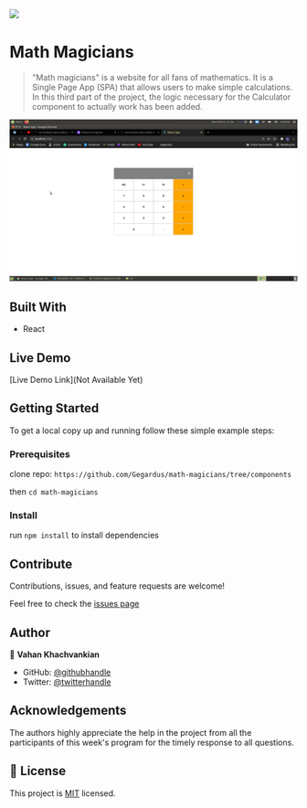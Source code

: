 ![](https://img.shields.io/badge/Microverse-blueviolet)

# Math Magicians

> "Math magicians" is a website for all fans of mathematics. It is a Single Page App (SPA) that allows users to make simple calculations. In this third part of the project, the logic necessary for the Calculator component to actually work has been added.

![screenshot](./app_screenshot.png)

## Built With

- React

## Live Demo

[Live Demo Link](Not Available Yet)

## Getting Started

To get a local copy up and running follow these simple example steps:

### Prerequisites

clone repo: `https://github.com/Gegardus/math-magicians/tree/components`

then
`cd math-magicians`

### Install

run `npm install` to install dependencies

## Contribute

Contributions, issues, and feature requests are welcome!

Feel free to check the [issues page](https://github.com/Gegardus/math-magicians/issues)

## Author

👤 **Vahan Khachvankian**

- GitHub: [@githubhandle](https://github.com/Gegardus)
- Twitter: [@twitterhandle](https://twitter.com/Gegardus)

## Acknowledgements

The authors highly appreciate the help in the project from all the participants of this week's program for the timely response to all questions.

## 📝 License

This project is [MIT](./MIT.md) licensed.
